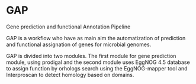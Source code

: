 # GAP
Gene prediction and functional Annotation Pipeline

GAP is a workflow who have as main aim the automatization of prediction and functional assignation of genes for microbial genomes.


GAP is divided into two modules. The first module for gene prediction module, using prodigal and the second module uses EggNOG 4.5 database to assign function by orhologs search using the EggNOG-mapper tool and Interproscan to detect homology based on domains. 
